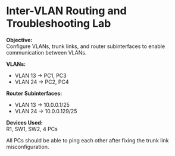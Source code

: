 # Inter-VLAN Routing and Troubleshooting Lab

**Objective:**  
Configure VLANs, trunk links, and router subinterfaces to enable communication between VLANs.

**VLANs:**
- VLAN 13 → PC1, PC3  
- VLAN 24 → PC2, PC4  

**Router Subinterfaces:**
- VLAN 13 → 10.0.0.1/25  
- VLAN 24 → 10.0.0.129/25  

**Devices Used:**  
R1, SW1, SW2, 4 PCs  

All PCs should be able to ping each other after fixing the trunk link misconfiguration.
